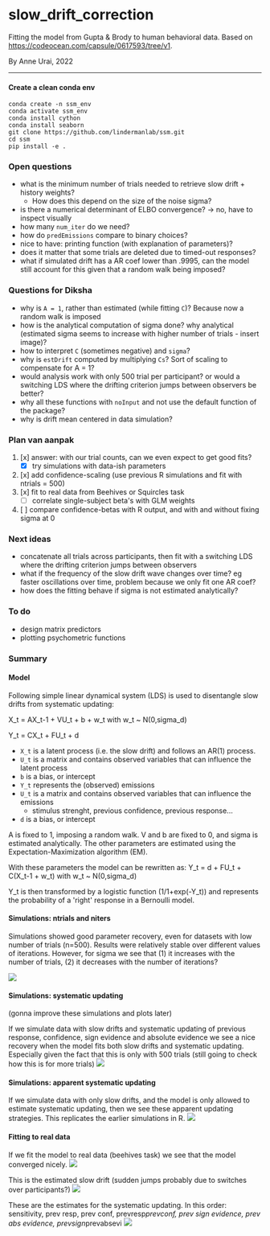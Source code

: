 # slow_drift_correction
Fitting the model from Gupta &amp; Brody to human behavioral data. Based on https://codeocean.com/capsule/0617593/tree/v1.

By Anne Urai, 2022

---

#### Create a clean conda env
```
conda create -n ssm_env
conda activate ssm_env
conda install cython
conda install seaborn
git clone https://github.com/lindermanlab/ssm.git
cd ssm
pip install -e .
```


### Open questions
- what is the minimum number of trials needed to retrieve slow drift + history weights?
    - How does this depend on the size of the noise sigma?
- is there a numerical determinant of ELBO convergence? -> no, have to inspect visually
- how many `num_iter` do we need?
- how do `predEmissions` compare to binary choices?
- nice to have: printing function (with explanation of parameters)?
- does it matter that some trials are deleted due to timed-out responses?
- what if simulated drift has a AR coef lower than .9995, can the model still account for this given that a random walk being imposed?

### Questions for Diksha
- why is `A = 1`, rather than estimated (while fitting `C`)? Because now a random walk is imposed
- how is the analytical computation of sigma done? why analytical 
(estimated sigma seems to increase with higher number of trials -  insert image)? 
- how to interpret `C` (sometimes negative) and `sigma`? 
- why is `estDrift` computed by multiplying `Cs`? Sort of scaling to compensate for A = 1?
- would analysis work with only 500 trial per participant? or would a switching LDS where the drifting criterion jumps between observers be better?
- why all these functions with `noInput` and not use the default function of the package?
- why is drift mean centered in data simulation?

### Plan van aanpak
1. [x] answer: with our trial counts, can we even expect to get good fits?
     - [x] try simulations with data-ish parameters
2. [x] add confidence-scaling (use previous R simulations and fit with ntrials = 500)
3. [x] fit to real data from Beehives or Squircles task
    - [ ] correlate single-subject beta's with GLM weights
4. [ ] compare confidence-betas with R output, and with and without fixing sigma at 0

### Next ideas
- concatenate all trials across participants, then fit with a switching LDS where the drifting criterion jumps between observers
- what if the frequency of the slow drift wave changes over time? eg faster oscillations over time, problem because we only fit one AR coef?
- how does the fitting behave if sigma is not estimated analytically?

### To do
- design matrix predictors
- plotting psychometric functions


### Summary

#### Model

Following simple linear dynamical system (LDS) is used to disentangle slow drifts from systematic updating:

X_t = AX_t-1 + VU_t + b + w_t with w_t ~ N(0,sigma_d)

Y_t = CX_t + FU_t + d

- `X_t` is a latent process (i.e. the slow drift) and follows an AR(1) process.
- `U_t` is a matrix and contains observed variables that can influence the latent process
- `b` is a bias, or intercept
- `Y_t` represents the (observed) emissions
- `U_t` is a matrix and contains observed variables that can influence the emissions
    - stimulus strenght, previous confidence, previous response...
- `d` is a bias, or intercept

A is fixed to 1, imposing a random walk. V and b are fixed to 0, and sigma is estimated analytically.
The other parameters are estimated using the Expectation-Maximization algorithm (EM).

With these parameters the model can be rewritten as:
Y_t = d + FU_t + C(X_t-1 + w_t) with w_t ~ N(0,sigma_d)

Y_t is then transformed by a logistic function (1/1+exp(-Y_t)) and represents the probability of a 'right' response in a Bernoulli model.

#### Simulations: ntrials and niters

Simulations showed good parameter recovery, even for datasets with low number of trials (n=500).
Results were relatively stable over different values of iterations. 
However, for sigma we see that (1) it increases with the number of trials, (2) it decreases with the number of iterations?


![](recovery_ntrials_niters_AR1.PNG)
 

#### Simulations: systematic updating
(gonna improve these simulations and plots later)

If we simulate data with slow drifts and systematic updating of previous response, confidence, sign evidence and absolute evidence we see a nice recovery when the model fits both slow drifts and systematic updating.
Especially given the fact that this is only with 500 trials (still going to check how this is for more trials)
![](parameter_recoveryConfEvidence_1111.PNG)


#### Simulations: apparent systematic updating

If we simulate data with only slow drifts, and the model is only allowed to estimate systematic updating, then we see these apparent updating strategies. This replicates the earlier simulations in R.
![](parameter_recoveryConfEvidence_1001.PNG)

#### Fitting to real data
If we fit the model to real data (beehives task) we see that the model converged nicely. 
![](convergence_beehives.png)

This is the estimated slow drift (sudden jumps probably due to switches over participants?)
![](slowdrift_beehives.png)

These are the estimates for the systematic updating.
In this order: sensitivity, prev resp, prev conf, prevresp*prevconf, prev sign evidence, prev abs evidence, prevsign*prevabsevi
![](params.PNG)
